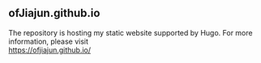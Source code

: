 ## ofJiajun.github.io

The repository is hosting my static website supported by Hugo. For more information, please visit  
<https://ofjiajun.github.io/>
